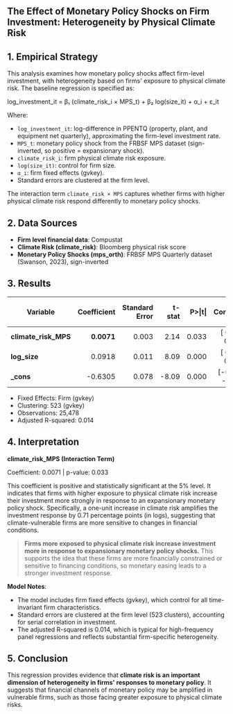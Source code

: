
## The Effect of Monetary Policy Shocks on Firm Investment: Heterogeneity by Physical Climate Risk

## 1. Empirical Strategy

This analysis examines how monetary policy shocks affect firm-level investment, with heterogeneity based on firms' exposure to physical climate risk. The baseline regression is specified as:

log_investment_it = β₁ (climate_risk_i × MPS_t) + β₂ log(size_it) + α_i + ε_it

Where:

- `log_investment_it`: log-difference in PPENTQ (property, plant, and equipment net quarterly), approximating the firm-level investment rate.  
- `MPS_t`: monetary policy shock from the FRBSF MPS dataset (sign-inverted, so positive = expansionary shock).  
- `climate_risk_i`: firm physical climate risk exposure.
- `log(size_it)`: control for firm size.  
- `α_i`: firm fixed effects (gvkey).  
- Standard errors are clustered at the firm level.

The interaction term `climate_risk × MPS` captures whether firms with higher physical climate risk respond differently to monetary policy shocks.

## 2. Data Sources

- **Firm level financial data**: Compustat  
- **Climate Risk (climate_risk)**: Bloomberg physical risk score  
- **Monetary Policy Shocks (mps_orth)**: FRBSF MPS Quarterly dataset (Swanson, 2023), sign-inverted  


## 3. Results

| Variable               | Coefficient | Standard Error | t-stat | P>\|t\| | 95% Confidence Interval |
| ---------------------- | ----------: | -------------: | -----: | ------: | ----------------------: |
| **climate\_risk\_MPS** |      **0.0071** |          0.003 |  2.14  |   0.033 |    \[ 0.0006 , 0.0136 ] |
| **log\_size**          |      0.0918 |          0.011 |  8.09  |   0.000 |    \[ 0.0695 , 0.1140 ] |
| **\_cons**             |     -0.6305 |          0.078 |  -8.09 |   0.000 |    \[-0.7835 , -0.4774] |

- Fixed Effects: Firm (gvkey)
- Clustering: 523 (gvkey)
- Observations: 25,478
- Adjusted R-squared: 0.014

## 4. Interpretation

**climate_risk_MPS (Interaction Term)**

Coefficient: 0.0071 | p-value: 0.033

This coefficient is positive and statistically significant at the 5% level. It indicates that firms with higher exposure to physical climate risk increase their investment more strongly in response to an expansionary monetary policy shock. Specifically, a one-unit increase in climate risk amplifies the investment response by 0.71 percentage points (in logs), suggesting that climate-vulnerable firms are more sensitive to changes in financial conditions.

> **Firms more exposed to physical climate risk increase investment more in response to expansionary monetary policy shocks.**
This supports the idea that these firms are more financially constrained or sensitive to financing conditions, so monetary easing leads to a stronger investment response.


**Model Notes**:

- The model includes firm fixed effects (gvkey), which control for all time-invariant firm characteristics.
- Standard errors are clustered at the firm level (523 clusters), accounting for serial correlation in investment.
- The adjusted R-squared is 0.014, which is typical for high-frequency panel regressions and reflects substantial firm-specific heterogeneity.


## 5. Conclusion

This regression provides evidence that **climate risk is an important dimension of heterogeneity in firms' responses to monetary policy**. It suggests that financial channels of monetary policy may be amplified in vulnerable firms, such as those facing greater exposure to physical climate risks.

